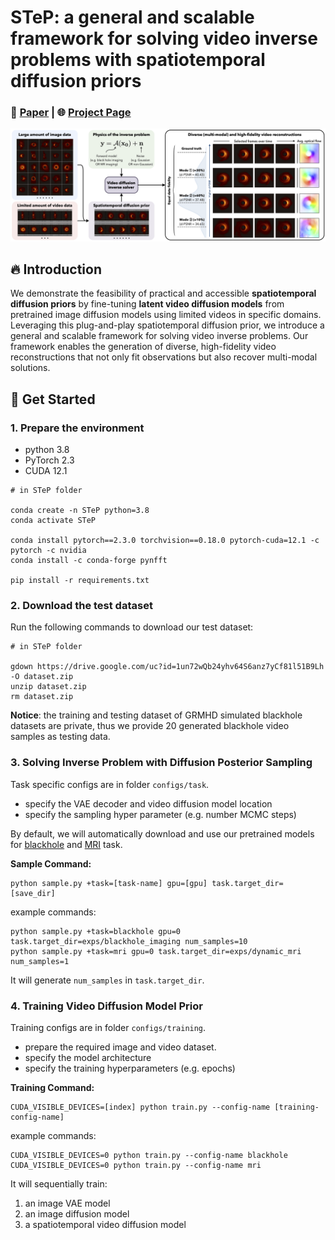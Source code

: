 # STeP: a general and scalable framework for solving video inverse problems with spatiotemporal diffusion priors

### 📝 [Paper]() | 🌐 [Project Page](https://zhangbingliang2019.github.io/STeP/)

![teaser](README.assets/teaser.png)

## 🔥 Introduction

We demonstrate the feasibility of practical and accessible **spatiotemporal diffusion priors** by fine-tuning **latent video diffusion models** from pretrained image diffusion models using limited videos in specific domains. Leveraging this plug-and-play spatiotemporal diffusion prior, we introduce a general and scalable framework for solving video inverse problems. Our framework enables the generation of diverse, high-fidelity video reconstructions that not only fit observations but also recover multi-modal solutions. 



## 🚀 Get Started 

### 1. Prepare the environment

- python 3.8
- PyTorch 2.3
- CUDA 12.1

```
# in STeP folder

conda create -n STeP python=3.8
conda activate STeP

conda install pytorch==2.3.0 torchvision==0.18.0 pytorch-cuda=12.1 -c pytorch -c nvidia
conda install -c conda-forge pynfft

pip install -r requirements.txt
```



### 2. Download the test dataset

Run the following commands to download our test dataset:

```
# in STeP folder

gdown https://drive.google.com/uc?id=1un72wQb24yhv64S6anz7yCf81l51B9Lh -O dataset.zip
unzip dataset.zip
rm dataset.zip
```

**Notice**: the training and testing dataset of GRMHD simulated blackhole datasets are private, thus we provide 20 generated blackhole video samples as testing data.



### 3. Solving Inverse Problem with Diffusion Posterior Sampling

Task specific configs are in folder `configs/task`. 

* specify the VAE decoder and video diffusion model location
* specify the sampling hyper parameter (e.g. number MCMC steps)

By default, we will automatically download and use our pretrained models for [blackhole](https://huggingface.co/bingliangzhang00/STeP-blackhole) and [MRI](https://huggingface.co/bingliangzhang00/STeP-mri) task.



**Sample Command:**

```
python sample.py +task=[task-name] gpu=[gpu] task.target_dir=[save_dir] 
```

example commands:

```
python sample.py +task=blackhole gpu=0 task.target_dir=exps/blackhole_imaging num_samples=10
python sample.py +task=mri gpu=0 task.target_dir=exps/dynamic_mri num_samples=1
```

It will generate `num_samples` in `task.target_dir`.



### 4. Training Video Diffusion Model Prior

Training configs are in folder `configs/training`.

* prepare the required image and video dataset. 
* specify the model architecture
* specify the training hyperparameters (e.g. epochs)

**Training Command:**

```
CUDA_VISIBLE_DEVICES=[index] python train.py --config-name [training-config-name]
```

example commands:

```
CUDA_VISIBLE_DEVICES=0 python train.py --config-name blackhole
CUDA_VISIBLE_DEVICES=0 python train.py --config-name mri
```

It will sequentially train:

1. an image VAE model 
2. an image diffusion model
3. a spatiotemporal video diffusion model



